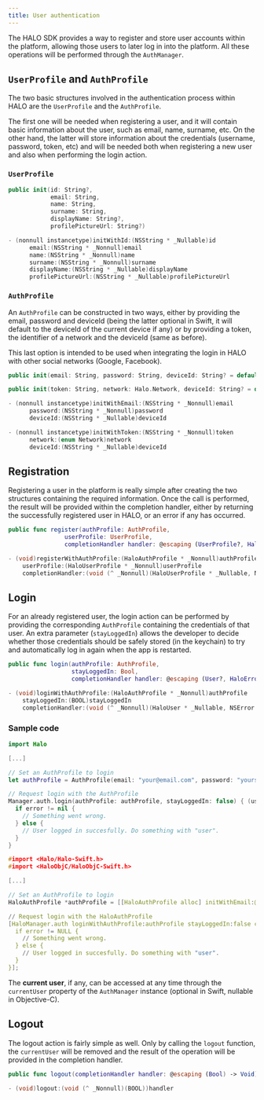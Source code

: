 ```yaml
---
title: User authentication
---
```


The HALO SDK provides a way to register and store user accounts within the platform, allowing those users to later 
log in into the platform. All these operations will be performed through the ```AuthManager```.

## `UserProfile` and `AuthProfile`

The two basic structures involved in the authentication process within HALO are the `UserProfile` and the `AuthProfile`. 

The first one will be needed when registering a user, and it will contain basic information about the user, such as email, name, surname, etc. On the other hand, the latter will store information about the credentials (username, password, token, etc) and will be needed both when registering a new user and also when performing the login action.

### `UserProfile`

<!--DOCUSAURUS_CODE_TABS-->
<!--Swift-->
```swift
public init(id: String?, 
            email: String, 
            name: String, 
            surname: String, 
            displayName: String?, 
            profilePictureUrl: String?)
```
<!--Obj-C-->
```C
- (nonnull instancetype)initWithId:(NSString * _Nullable)id 
      email:(NSString * _Nonnull)email 
      name:(NSString * _Nonnull)name 
      surname:(NSString * _Nonnull)surname 
      displayName:(NSString * _Nullable)displayName 
      profilePictureUrl:(NSString * _Nullable)profilePictureUrl
```
<!--END_DOCUSAURUS_CODE_TABS-->

### `AuthProfile`

An `AuthProfile` can be constructed in two ways, either by providing the email, password and deviceId 
(being the latter optional in Swift, it will default to the deviceId of the current device if any) or by providing 
a token, the identifier of a network and the deviceId (same as before).

This last option is intended to be used when integrating the login in HALO with other social networks (Google, Facebook).

<!--DOCUSAURUS_CODE_TABS-->
<!--Swift-->
```swift
public init(email: String, password: String, deviceId: String? = default)

public init(token: String, network: Halo.Network, deviceId: String? = default)
```
<!--Obj-C-->
```C
- (nonnull instancetype)initWithEmail:(NSString * _Nonnull)email 
      password:(NSString * _Nonnull)password 
      deviceId:(NSString * _Nullable)deviceId

- (nonnull instancetype)initWithToken:(NSString * _Nonnull)token 
      network:(enum Network)network 
      deviceId:(NSString * _Nullable)deviceId
```
<!--END_DOCUSAURUS_CODE_TABS-->

## Registration

Registering a user in the platform is really simple after creating the two structures containing the required 
information. Once the call is performed, the result will be provided within the completion handler, either by 
returning the successfully registered user in HALO, or an error if any has occurred.

<!--DOCUSAURUS_CODE_TABS-->
<!--Swift-->
```swift
public func register(authProfile: AuthProfile,
                userProfile: UserProfile,
                completionHandler handler: @escaping (UserProfile?, HaloError?) -> Void) -> Void
```
<!--Obj-C-->
```C
- (void)registerWithAuthProfile:(HaloAuthProfile * _Nonnull)authProfile 
    userProfile:(HaloUserProfile * _Nonnull)userProfile 
    completionHandler:(void (^ _Nonnull)(HaloUserProfile * _Nullable, NSError * _Nullable))handler
```
<!--END_DOCUSAURUS_CODE_TABS-->

## Login

For an already registered user, the login action can be performed by providing the corresponding `AuthProfile` 
containing the credentials of that user. An extra parameter (`stayLoggedIn`) allows the developer to decide 
whether those credentials should be safely stored (in the keychain) to try and automatically log in again when 
the app is restarted.

<!--DOCUSAURUS_CODE_TABS-->
<!--Swift-->
```swift
public func login(authProfile: AuthProfile,
                  stayLoggedIn: Bool, 
                  completionHandler handler: @escaping (User?, HaloError?) -> Void) -> Void
```
<!--Obj-C-->
```C
- (void)loginWithAuthProfile:(HaloAuthProfile * _Nonnull)authProfile
    stayLoggedIn:(BOOL)stayLoggedIn
    completionHandler:(void (^ _Nonnull)(HaloUser * _Nullable, NSError * _Nullable))handler
```
<!--END_DOCUSAURUS_CODE_TABS-->

### Sample code

<!--DOCUSAURUS_CODE_TABS-->
<!--Swift-->
```swift
import Halo

[...]

// Set an AuthProfile to login
let authProfile = AuthProfile(email: "your@email.com", password: "yoursecretpassword")

// Request login with the AuthProfile
Manager.auth.login(authProfile: authProfile, stayLoggedIn: false) { (user, error) in
  if error != nil {
    // Something went wrong.
  } else {
    // User logged in succesfully. Do something with "user".
  }
}
```
<!--Obj-C-->
```C
#import <Halo/Halo-Swift.h>
#import <HaloObjC/HaloObjC-Swift.h>

[...]

// Set an AuthProfile to login
HaloAuthProfile *authProfile = [[HaloAuthProfile alloc] initWithEmail:@"your@email.com" password:@"yoursecretpassword" deviceId:HaloManager.core.device.alias];    

// Request login with the HaloAuthProfile
[HaloManager.auth loginWithAuthProfile:authProfile stayLoggedIn:false completionHandler:^(HaloUser * _Nullable user, NSError * _Nullable error) {
  if error != NULL {
    // Something went wrong.
  } else {
    // User logged in succesfully. Do something with "user".
  }
}];
```
<!--END_DOCUSAURUS_CODE_TABS-->

The **current user**, if any, can be accessed at any time through the `currentUser` property of the `AuthManager` 
instance (optional in Swift, nullable in Objective-C).

## Logout

The logout action is fairly simple as well. Only by calling the `logout` function, the `currentUser` will be 
removed and the result of the operation will be provided in the completion handler.

<!--DOCUSAURUS_CODE_TABS-->
<!--Swift-->
```swift
public func logout(completionHandler handler: @escaping (Bool) -> Void) -> Void
```
<!--Obj-C-->
```C
- (void)logout:(void (^ _Nonnull)(BOOL))handler
```
<!--END_DOCUSAURUS_CODE_TABS-->